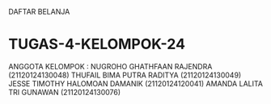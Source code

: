 DAFTAR BELANJA
# TUGAS-4-KELOMPOK-24
ANGGOTA KELOMPOK : 
NUGROHO GHATHFAAN RAJENDRA (21120124130048)
THUFAIL BIMA PUTRA RADITYA (21120124130049)
JESSE TIMOTHY HALOMOAN DAMANIK (21120124120041)
AMANDA LALITA TRI GUNAWAN (21120124130076)
